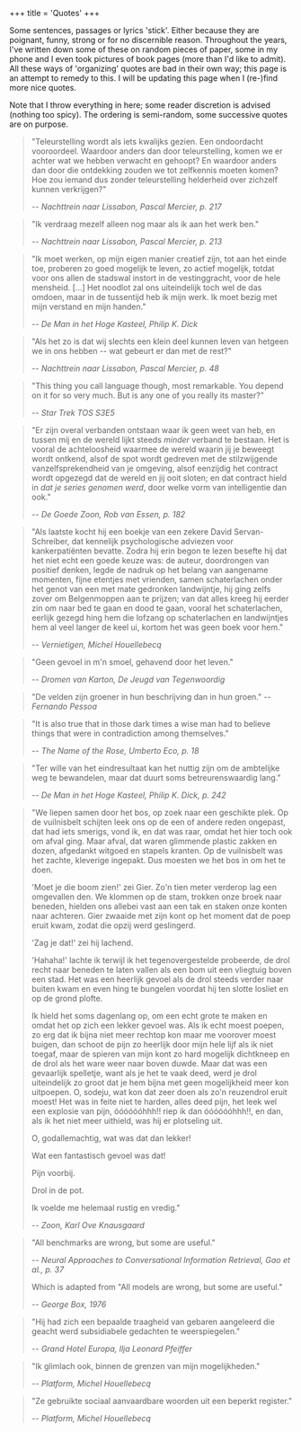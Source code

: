 +++
title = 'Quotes'
+++

Some sentences, passages or lyrics 'stick'. 
Either because they are poignant, funny, strong or for no discernible reason. 
Throughout the years, I've written down some of these on random pieces of paper, some in my phone and I even took pictures of book pages (more than I'd like to admit).
All these ways of 'organizing' quotes are bad in their own way; this page is an attempt to remedy to this.
I will be updating this page when I (re-)find more nice quotes.

Note that I throw everything in here; some reader discretion is advised (nothing too spicy).
The ordering is semi-random, some successive quotes are on purpose.

> "Teleurstelling wordt als iets kwalijks gezien. 
> Een ondoordacht vooroordeel. Waardoor anders dan door teleurstelling, komen we er achter wat we hebben verwacht en gehoopt?
> En waardoor anders dan door die ontdekking zouden we tot zelfkennis moeten komen?
> Hoe zou iemand dus zonder teleurstelling helderheid over zichzelf kunnen verkrijgen?"
>
> -- *Nachttrein naar Lissabon, Pascal Mercier, p. 217*

> "Ik verdraag mezelf alleen nog maar als ik aan het werk ben." 
>
> -- *Nachttrein naar Lissabon, Pascal Mercier, p. 213*
 
> "Ik moet werken, op mijn eigen manier creatief zijn, tot aan het einde toe, proberen zo goed mogelijk te leven, zo actief mogelijk, totdat voor ons allen de stadswal instort in de vestinggracht, voor de hele mensheid. [...] Het noodlot zal ons uiteindelijk toch wel de das omdoen, maar in de tussentijd heb ik mijn werk. Ik moet bezig met mijn verstand en mijn handen." 
>
> -- *De Man in het Hoge Kasteel, Philip K. Dick*

> "Als het zo is dat wij slechts een klein deel kunnen leven van hetgeen we in ons hebben -- wat gebeurt er dan met de rest?" 
>
> -- *Nachttrein naar Lissabon, Pascal Mercier, p. 48*

> "This thing you call language though, most remarkable. You depend on it for so very much. But is any one of you really its master?"
>
> -- *Star Trek TOS S3E5*

> "Er zijn overal verbanden ontstaan waar ik geen weet van heb, en tussen mij en de wereld lijkt steeds *minder* verband te bestaan.
> Het is vooral de achteloosheid waarmee de wereld waarin jij je beweegt wordt ontkend, alsof de spot wordt gedreven met de stilzwijgende vanzelfsprekendheid van je omgeving, alsof eenzijdig het contract wordt opgezegd dat de wereld en jij ooit sloten; en dat contract hield in *dat je series genomen werd*, door welke vorm van intelligentie dan ook." 
>
> -- *De Goede Zoon, Rob van Essen, p. 182*

> "Als laatste kocht hij een boekje van een zekere David Servan-Schreiber, dat kennelijk psychologische adviezen voor kankerpatiënten bevatte.
> Zodra hij erin begon te lezen besefte hij dat het niet echt een goede keuze was: de auteur, doordrongen van positief denken, legde de nadruk op het belang van aangename momenten, fijne etentjes met vrienden, samen schaterlachen onder het genot van een met mate gedronken landwijntje, hij ging zelfs zover om Belgenmoppen aan te prijzen; van dat alles kreeg hij eerder zin om naar bed te gaan en dood te gaan, vooral het schaterlachen, eerlijk gezegd hing hem die lofzang op schaterlachen en landwijntjes hem al veel langer de keel ui, kortom het was geen boek voor hem." 
>
> -- *Vernietigen, Michel Houellebecq*

> "Geen gevoel in m'n smoel, gehavend door het leven." 
>
> -- *Dromen van Karton, De Jeugd van Tegenwoordig*

> "De velden zijn groener in hun beschrijving dan in hun groen." -- *Fernando Pessoa*

> "It is also true that in those dark times a wise man had to believe things that were in contradiction among themselves." 
>
> -- *The Name of the Rose, Umberto Eco, p. 18*

> "Ter wille van het eindresultaat kan het nuttig zijn om de ambtelijke weg te bewandelen, maar dat duurt soms betreurenswaardig lang." 
> 
>
> -- *De Man in het Hoge Kasteel, Philip K. Dick, p. 242*

> "We liepen samen door het bos, op zoek naar een geschikte plek.
> Op de vuilnisbelt schijten leek ons op de een of andere reden ongepast, dat had iets smerigs, vond ik, en dat was raar, omdat het hier toch ook om afval ging.
> Maar afval, dat waren glimmende plastic zakken en dozen, afgedankt witgoed en stapels kranten. Op de vuilnisbelt was het zachte, kleverige ingepakt.
> Dus moesten we het bos in om het te doen.
>
> 'Moet je die boom zien!' zei Gier.
> Zo'n tien meter verderop lag een omgevallen den. We klommen op de stam, trokken onze broek naar beneden, hielden ons allebei vast aan een tak en staken onze konten naar achteren.
> Gier zwaaide met zijn kont op het moment dat de poep eruit kwam, zodat die opzij werd geslingerd.
> 
> 'Zag je dat!' zei hij lachend.
>
> 'Hahaha!' lachte ik terwijl ik het tegenovergestelde probeerde, de drol recht naar beneden te laten vallen als een bom uit een vliegtuig boven een stad.
> Het was een heerlijk gevoel als de drol steeds verder naar buiten kwam en even hing te bungelen voordat hij ten slotte losliet en op de grond plofte.
>
> Ik hield het soms dagenlang op, om een echt grote te maken en omdat het op zich een lekker gevoel was. Als ik echt moest poepen, zo erg dat ik bijna niet meer rechtop kon maar me voorover moest buigen, dan schoot de pijn zo heerlijk door mijn hele lijf als ik niet toegaf, maar de spieren van mijn kont zo hard mogelijk dichtkneep en de drol als het ware weer naar boven duwde.
> Maar dat was een gevaarlijk spelletje, want als je het te vaak deed, werd je drol uiteindelijk zo groot dat je hem bijna met geen mogelijkheid meer kon uitpoepen.
> O, sodeju, wat kon dat zeer doen als zo'n reuzendrol eruit moest!
> Het was in feite niet te harden, alles deed pijn, het leek wel een explosie van pijn, óóóóóóhhh!! riep ik dan óóóóóóhhh!!, en dan, als ik het niet meer uithield, was hij er plotseling uit.
>
> O, godallemachtig, wat was dat dan lekker!
>
> Wat een fantastisch gevoel was dat!
>
> Pijn voorbij.
>
> Drol in de pot.
>
> Ik voelde me helemaal rustig en vredig."
>
> -- *Zoon, Karl Ove Knausgaard*

> "All benchmarks are wrong, but some are useful."
>
> -- *Neural Approaches to Conversational Information Retrieval, Gao et al., p. 37*
> 
> Which is adapted from "All models are wrong, but some are useful."
>
> -- *George Box, 1976*

> "Hij had zich een bepaalde traagheid van gebaren aangeleerd die geacht werd subsidiabele gedachten te weerspiegelen."
>
> -- *Grand Hotel Europa, Ilja Leonard Pfeiffer*

> "Ik glimlach ook, binnen de grenzen van mijn mogelijkheden."
>
> -- *Platform, Michel Houellebecq*

> "Ze gebruikte sociaal aanvaardbare woorden uit een beperkt register."
>
> -- *Platform, Michel Houellebecq*
 

<!-- > "Bean dribble on tiny bologna." -- *Vinny Vinesauce*

> "We're smokin' filtered crack, you stupid piece of shit." 
>
> -- *[Dracula Flow 3](https://www.youtube.com/watch?v=N-7gbWKbXbQ)* -->

<!-- Die ene uit een Houllebecq roman, kan 'm niet vinden, iets in de richting van "het was een mooie dag, niet alleen omdat alle bemanning en passagiers, inclusief schoonmoeder, met Air France vlucht 123 in de Middellandse Zee zijn gestort, ...  -->